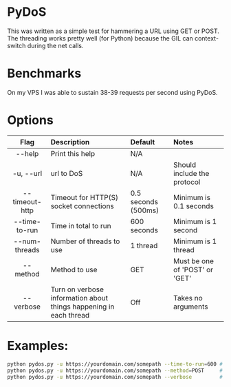 # PyDoS

This was written as a simple test for hammering a URL using GET or POST. The threading works pretty well (for Python) because the GIL can context-switch during the net calls.

# Benchmarks

On my VPS I was able to sustain 38-39 requests per second using PyDoS.

# Options

| Flag | Description | Default | Notes
| :-----------: | :-----------  | :----------- | :-----
| --help | Print this help | N/A | |
| -u, --url | url to DoS | N/A | Should include the protocol |
| --timeout-http | Timeout for HTTP(S) socket connections | 0.5 seconds (500ms) | Minimum is 0.1 seconds
| --time-to-run | Time in total to run | 600 seconds | Minimum is 1 second
| --num-threads | Number of threads to use | 1 thread | Minimum is 1 thread
| --method | Method to use | GET | Must be one of 'POST' or 'GET'
| --verbose | Turn on verbose information about things happening in each thread | Off | Takes no arguments

# Examples:

```bash
python pydos.py -u https://yourdomain.com/somepath --time-to-run=600 # Run against your domain for 600 seconds
python pydos.py -u https://yourdomain.com/somepath --method=POST     # Run POST calls
python pydos.py -u https://yourdomain.com/somepath --verbose         # Enable verbose mode
```
